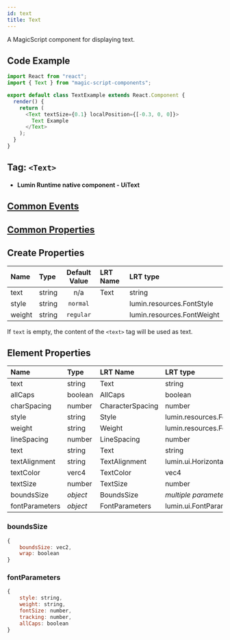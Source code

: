 ```yaml
---
id: text
title: Text
---
```


A MagicScript component for displaying text.

## Code Example

```javascript
import React from "react";
import { Text } from "magic-script-components";

export default class TextExample extends React.Component {
  render() {
    return (
      <Text textSize={0.1} localPosition={[-0.3, 0, 0]}>
        Text Example
      </Text>
    );
  }
}
```

## Tag: `<Text>`

- #### Lumin Runtime native component - UiText

## [Common Events](../types/Events.md)

## [Common Properties](../types/Properties.md)

## Create Properties

| Name   | Type   | Default Value | LRT Name | LRT type                   |
| :----- | :----- | :-----------: | :------- | :------------------------- |
| text   | string |      n/a      | Text     | string                     |
| style  | string |   `normal`    |          | lumin.resources.FontStyle  |
| weight | string |   `regular`   |          | lumin.resources.FontWeight |

If `text` is empty, the content of the `<text>` tag will be used as text.

## Element Properties

| Name           | Type     | LRT Name         | LRT type                         |
| :------------- | :------- | :--------------- | :------------------------------- |
| text           | string   | Text             | string                           |
| allCaps        | boolean  | AllCaps          | boolean                          |
| charSpacing    | number   | CharacterSpacing | number                           |
| style          | string   | Style            | lumin.resources.FontStyle        |
| weight         | string   | Weight           | lumin.resources.FontWeight       |
| lineSpacing    | number   | LineSpacing      | number                           |
| text           | string   | Text             | string                           |
| textAlignment  | string   | TextAlignment    | lumin.ui.HorizontalTextAlignment |
| textColor      | verc4    | TextColor        | vec4                             |
| textSize       | number   | TextSize         | number                           |
| boundsSize     | _object_ | BoundsSize       | _multiple parameters_            |
| fontParameters | _object_ | FontParameters   | lumin.ui.FontParams              |

### boundsSize

```javascript
{
    boundsSize: vec2,
    wrap: boolean
}
```

### fontParameters

```javascript
{
    style: string,
    weight: string,
    fontSize: number,
    tracking: number,
    allCaps: boolean
}
```
